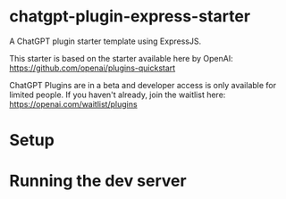 # chatgpt-plugin-express-starter

A ChatGPT plugin starter template using ExpressJS.

This starter is based on the starter available here by OpenAI: https://github.com/openai/plugins-quickstart

ChatGPT Plugins are in a beta and developer access is only available for limited people. If you haven't already, join the waitlist here: https://openai.com/waitlist/plugins

# Setup

# Running the dev server

